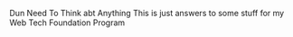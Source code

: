 Dun Need To Think abt Anything
This is just answers to some stuff for my Web Tech Foundation Program
